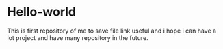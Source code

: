 # Hello-world
This is first repository of me to save file link useful and i hope i can have a lot project and have many repository in the future.
